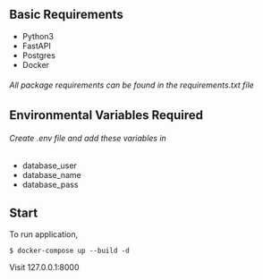 ## Basic Requirements
- Python3
- FastAPI
- Postgres
- Docker

###### All package requirements can be found in the requirements.txt file

## Environmental Variables Required
###### Create .env file and add these variables in
- database_user
- database_name
- database_pass


## Start
To run application,

	$ docker-compose up --build -d


Visit 127.0.0.1:8000
